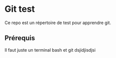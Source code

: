 # Git test

Ce repo est un répertoire de test pour apprendre git.

## Prérequis

Il faut juste un terminal bash et git
dsjidjisdjsi